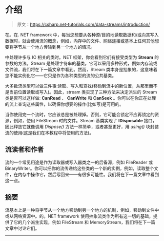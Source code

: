 # 介绍

> 原文：<https://csharp.net-tutorials.com/data-streams/introduction/>

在。在. NET framework 中，每当您想要从各种源/目的地读取数据和/或向其写入数据时，就会使用流的概念，例如，内存中的文件、网络连接或基本上任何其他想要将字节从一个地方传输到另一个地方的情况。

中处理许多与 IO 相关的类时。NET 框架，你会看到它们有接受类型为 **Stream** 的参数的方法。Stream 是处理字符串的基类，它可以采用多种形式，例如内存流或文件流，我们将在下一篇文章中看到。然而，Stream 类本身是抽象的，这意味着您不能实例化它——它只是作为各种类型的流的公共基类。

大多数流类型可以做三件事:读取、写入和查找(移动到流中的新位置，从那里而不是当前位置读取或写入)。因此，stream 类实现了三种方法来决定派生的 Stream 类是否可以这样做: **CanRead** 、 **CanWrite** 和 **CanSeek** 。你可以在你正在处理的流上查询这些属性，以确保你想要的操作(比如写)是可用的。

当你使用完一个流时，它应该总是被处理掉。否则，它可能会锁定不应再锁定的资源，例如，使用 FileStream 时的文件。Stream 基类实现了 **IDisposable** 接口，因此释放它就像调用 *Dispose()* 方法一样简单，或者甚至更好，用 *using()* 块封装流的使用(这是我们在本教程中将使用的方法)。

## 流读者和作者

流的一个常见用途是作为读取器或写入器类之一的后备源，例如 FileReader 或 BinaryWriter。你可以把你的流传递给这些类的一个新的实例，例如，读取整个文件，在内存中操作它，然后写回来——有很多可能性。我们将在下一篇文章中看到这一点。

<input type="hidden" name="IL_IN_ARTICLE">

## 摘要

流基本上是一种将字节从一个地方移动到另一个地方的机制，例如，移动到文件中或从网络资源中。的。NET framework 使用抽象流类作为所有这一切的基础，提供了它的几个派生实现，例如 FileStream 和 MemoryStream，我们将在下一篇文章中讨论它们。

* * *